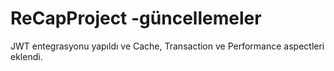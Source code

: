 # ReCapProject -güncellemeler
JWT entegrasyonu yapıldı ve Cache, Transaction ve Performance aspectleri eklendi.
	

